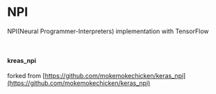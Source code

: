 # NPI
NPI(Neural Programmer-Interpreters) implementation with TensorFlow

<br/>

#### kreas_npi

forked from [https://github.com/mokemokechicken/keras_npi](https://github.com/mokemokechicken/keras_npi)    